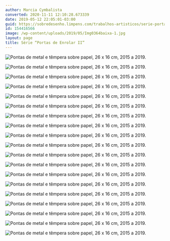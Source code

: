 ```yaml
---
author: Marcia Cymbalista
converted: 2020-11-11 12:10:28.673339
date: 2019-05-12 22:05:01-03:00
guid: https://sobredesenho.limpens.com/trabalhos-artisticos/serie-portas-de-enrolar-ii/
id: 154416566
image: /wp-content/uploads/2019/05/Img0364baixa-1.jpg
layout: page
title: Série “Portas de Enrolar II”
---
```


![](Img0368baixa.jpg "Pontas de metal e têmpera sobre papel, 26 x 16 cm, 2015 a 2019.")

![](Img0369baixa-1.jpg "Pontas de metal e têmpera sobre papel, 26 x 16 cm, 2015 a 2019.")

![](Img0360baixa-1.jpg "Pontas de metal e têmpera sobre papel, 26 x 16 cm, 2015 a 2019.")

![](Img0361-baixa1.jpg "Pontas de metal e têmpera sobre papel, 26 x 16 cm, 2015 a 2019.")

![](Img0362baixa-1.jpg "Pontas de metal e têmpera sobre papel, 26 x 16 cm, 2015 a 2019.")

![](Img0363-baixa1.jpg "Pontas de metal e têmpera sobre papel, 26 x 16 cm, 2015 a 2019.")

![](Img0364baixa-1.jpg "Pontas de metal e têmpera sobre papel, 26 x 16 cm, 2015 a 2019.")

![](Img0366baixa-1.jpg "Pontas de metal e têmpera sobre papel, 26 x 16 cm, 2015 a 2019.")

![](Img0367-baixa1.jpg "Pontas de metal e têmpera sobre papel, 26 x 16 cm, 2015 a 2019.")

![](Img0359-baixa1.jpg "Pontas de metal e têmpera sobre papel, 26 x 16 cm, 2015 a 2019.")

![](Img0358-baixa1.jpg "Pontas de metal e têmpera sobre papel, 26 x 16 cm, 2015 a 2019.")

![](Img0354-baixa1.jpg "Pontas de metal e têmpera sobre papel, 26 x 16 cm, 2015 a 2019.")

![](Img0355baixa-1.jpg "Pontas de metal e têmpera sobre papel, 26 x 16 cm, 2015 a 2019.")

![](Img0356baixa-1.jpg "Pontas de metal e têmpera sobre papel, 26 x 16 cm, 2015 a 2019.")

![](Img0357-baixa1.jpg "Pontas de metal e têmpera sobre papel, 26 x 16 cm, 2015 a 2019.")

![](Img0353baixa-1.jpg "Pontas de metal e têmpera sobre papel, 26 x 16 cm, 2015 a 2019.")

![](Img0352-baixa1.jpg "Pontas de metal e têmpera sobre papel, 26 x 16 cm, 2015 a 2019.")

![](Img0351-baixa1.jpg "Pontas de metal e têmpera sobre papel, 26 x 16 cm, 2015 a 2019.")

![](Img0350baixa-1.jpg "Pontas de metal e têmpera sobre papel, 26 x 16 cm, 2015 a 2019.")

